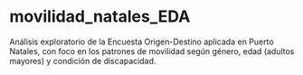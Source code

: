 # movilidad_natales_EDA
Análisis exploratorio de la Encuesta Origen-Destino aplicada en Puerto Natales, con foco en los patrones de movilidad según género, edad (adultos mayores) y condición de discapacidad.
